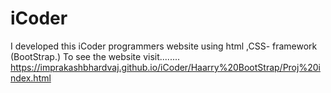 # iCoder
I developed this iCoder programmers  website using  html ,CSS- framework (BootStrap.) To see the website visit........
https://imprakashbhardvaj.github.io/iCoder/Haarry%20BootStrap/Proj%20index.html
